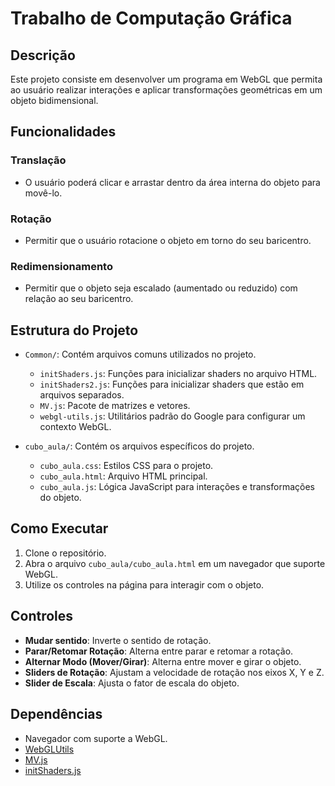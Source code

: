 # Trabalho de Computação Gráfica

## Descrição

Este projeto consiste em desenvolver um programa em WebGL que permita ao usuário realizar interações e aplicar transformações geométricas em um objeto bidimensional.

## Funcionalidades

### Translação 
- O usuário poderá clicar e arrastar dentro da área interna do objeto para movê-lo.

### Rotação 
- Permitir que o usuário rotacione o objeto em torno do seu baricentro.

### Redimensionamento 
- Permitir que o objeto seja escalado (aumentado ou reduzido) com relação ao seu baricentro.

## Estrutura do Projeto

- `Common/`: Contém arquivos comuns utilizados no projeto.
  - `initShaders.js`: Funções para inicializar shaders no arquivo HTML.
  - `initShaders2.js`: Funções para inicializar shaders que estão em arquivos separados.
  - `MV.js`: Pacote de matrizes e vetores.
  - `webgl-utils.js`: Utilitários padrão do Google para configurar um contexto WebGL.

- `cubo_aula/`: Contém os arquivos específicos do projeto.
  - `cubo_aula.css`: Estilos CSS para o projeto.
  - `cubo_aula.html`: Arquivo HTML principal.
  - `cubo_aula.js`: Lógica JavaScript para interações e transformações do objeto.

## Como Executar

1. Clone o repositório.
2. Abra o arquivo `cubo_aula/cubo_aula.html` em um navegador que suporte WebGL.
3. Utilize os controles na página para interagir com o objeto.

## Controles

- **Mudar sentido**: Inverte o sentido de rotação.
- **Parar/Retomar Rotação**: Alterna entre parar e retomar a rotação.
- **Alternar Modo (Mover/Girar)**: Alterna entre mover e girar o objeto.
- **Sliders de Rotação**: Ajustam a velocidade de rotação nos eixos X, Y e Z.
- **Slider de Escala**: Ajusta o fator de escala do objeto.

## Dependências

- Navegador com suporte a WebGL.
- [WebGLUtils](Common/webgl-utils.js)
- [MV.js](Common/MV.js)
- [initShaders.js](Common/initShaders.js)